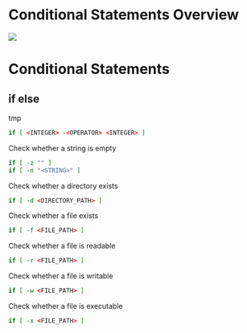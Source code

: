 # Conditional Statements Overview

![](https://github.com/JonmarCorpuz/SecondBrain/blob/main/Assets/Whitespace.png)

# Conditional Statements

## if else

tmp
```Bash
if [ <INTEGER> -<OPERATOR> <INTEGER> ]
```

Check whether a string is empty
```Bash
if [ -z "" ]
if [ -n "<STRING>" ]
```

Check whether a directory exists
```Bash
if [ -d <DIRECTORY_PATH> ]
```

Check whether a file exists
```Bash
if [ -f <FILE_PATH> ]
```

Check whether a file is readable
```Bash
if [ -r <FILE_PATH> ]
```

Check whether a file is writable
```Bash
if [ -w <FILE_PATH> ]
```

Check whether a file is executable
```Bash
if [ -x <FILE_PATH> ]
```

